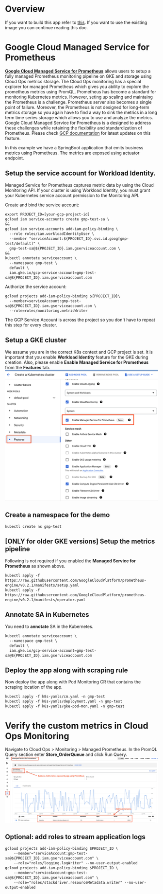 # Overview
If you want to build this app refer to [this](application-overview-and-build.md).
If you want to use the existing image you can continue reading this doc. 

# Google Cloud Managed Service for Prometheus
[**Google Cloud Managed Service for Prometheus**](https://cloud.google.com/stackdriver/docs/managed-prometheus) allows users to setup a fully managed Prometheus monitoring pipeline on GKE and storage using Cloud Ops metrics storage. 
The Cloud Ops monitoring has a special explorer for managed Prometheus which gives you ability to explore the prometheus metrics using PromQL. 
Prometheus has become a standard for monitoring Kubernetes metrics. However, seting up scaling and maintaing the Prometheus is a challenge. Prometheus server also becomes a single point of failure. Moreover, the Prometheus is not designed for long-term metrics storage so you again have to find a way to sink the metrics in a long term time series storage which allows you to use and analyze the metrics. 
Google Cloud Managed Service for Prometheus is a designed to address these challenges while retaining the flexibility and standardization of Prometheus. 
Please check [GCP documentation](https://cloud.google.com/stackdriver/docs/managed-prometheus) for latest updates on this feature. 

In this example we have a SpringBoot application that emits business metrics using Prometheus. The metrics are exposed using actuator endpoint. 

## Setup the service account for Workload Identity. 
Managed Service for Prometheus captures metric data by using the Cloud Monitoring API. If your cluster is using Workload Identity, you must grant your Kubernetes service account permission to the Monitoring API. 

Create and bind the service account: 
```
export PROJECT_ID=[your-gcp-project-id]
gcloud iam service-accounts create gmp-test-sa \
&&
gcloud iam service-accounts add-iam-policy-binding \
  --role roles/iam.workloadIdentityUser \
  --member "serviceAccount:${PROJECT_ID}.svc.id.goog[gmp-test/default]" \
  gmp-test-sa@${PROJECT_ID}.iam.gserviceaccount.com \
&&
kubectl annotate serviceaccount \
  --namespace gmp-test \
  default \
  iam.gke.io/gcp-service-account=gmp-test-sa@${PROJECT_ID}.iam.gserviceaccount.com
```
Authorize the service account:
```
gcloud projects add-iam-policy-binding ${PROJECT_ID}\
  --member=serviceAccount:gmp-test-sa@${PROJECT_ID}.iam.gserviceaccount.com \
  --role=roles/monitoring.metricWriter
```
The GCP Service Account is across the project so you don't have to repeat this step for every cluster. 

## Setup a GKE cluster
We assume you are in the correct K8s context and GCP project is set. 
It is important that you enable **Workload Identity** feature for the GKE during creation. 
Also, please enable **Enable Managed Service for Prometheus** from the **Features** tab.
![Managed Service for Prometheus](ManagedServicePrometheus.png?raw=true)

## Create a namespace for the demo
```
kubectl create ns gmp-test
```

## [ONLY for older GKE versions] Setup the metrics pipeline 
Following is not required if you enabled the **Managed Service for Prometheus** as shown above. 
```
kubectl apply -f https://raw.githubusercontent.com/GoogleCloudPlatform/prometheus-engine/v0.2.1/manifests/setup.yaml
kubectl apply -f https://raw.githubusercontent.com/GoogleCloudPlatform/prometheus-engine/v0.2.1/manifests/operator.yaml
```

## Annotate SA in Kubernetes
You need to **annotate** SA in the Kubernetes.
```
kubectl annotate serviceaccount \
  --namespace gmp-test \
  default \
  iam.gke.io/gcp-service-account=gmp-test-sa@${PROJECT_ID}.iam.gserviceaccount.com
```

## Deploy the app along with scraping rule
Now deploy the app along with Pod Monitoring CR that contains the scraping location of the app. 
```
kubectl apply -f k8s-yamls/cm.yaml -n gmp-test
kubectl apply -f k8s-yamls/deployment.yaml -n gmp-test
kubectl apply -f k8s-yamls/gke-pod-mon.yaml -n gmp-test
```

# Verify the custom metrics in Cloud Ops Monitoring
Navigate to Cloud Ops > Monitoring > Managed Prometheus.
In the PromQL Query section enter **Store_OrderQueue** and click Run Query.
![Custom Metrics](prometheus-app-metric.png?raw=true)

## Optional: add roles to stream application logs
```
gcloud projects add-iam-policy-binding $PROJECT_ID \
    --member="serviceAccount:gmp-test-sa@${PROJECT_ID}.iam.gserviceaccount.com" \
    --role="roles/logging.logWriter" --no-user-output-enabled
gcloud projects add-iam-policy-binding $PROJECT_ID \
    --member="serviceAccount:gmp-test-sa@${PROJECT_ID}.iam.gserviceaccount.com" \
    --role="roles/stackdriver.resourceMetadata.writer" --no-user-output-enabled
```
